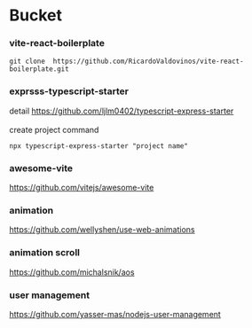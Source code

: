 # Bucket

### vite-react-boilerplate
```
git clone  https://github.com/RicardoValdovinos/vite-react-boilerplate.git
```
### exprsss-typescript-starter
detail
https://github.com/ljlm0402/typescript-express-starter \
\
create project command
```
npx typescript-express-starter "project name"
```
### awesome-vite
https://github.com/vitejs/awesome-vite

### animation
https://github.com/wellyshen/use-web-animations

### animation scroll
https://github.com/michalsnik/aos

### user management
https://github.com/yasser-mas/nodejs-user-management
